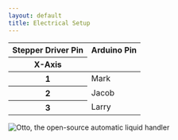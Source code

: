 ```yaml
---
layout: default
title: Electrical Setup
---
```

<table class="table">
  <thead>
    <tr>
      <th scope="col">Stepper Driver Pin</th>
      <th scope="col">Arduino Pin</th>
    </tr>
  </thead>
  <thead>
    <tr>
      <th scope="col">X-Axis</th>
    </tr>
  </thead>
  <tbody>
    <tr>
      <th scope="row">1</th>
      <td>Mark</td>
    </tr>
    <tr>
      <th scope="row">2</th>
      <td>Jacob</td>
    </tr>
    <tr>
      <th scope="row">3</th>
      <td>Larry</td>
    </tr>
  </tbody>
</table>

![Otto, the open-source automatic liquid handler](../assets/img/electrical/Stepper-Motor-wiring.jpg)
